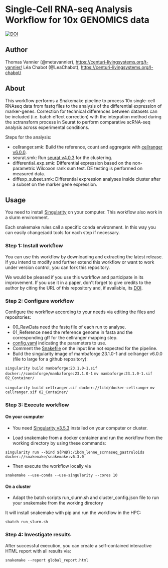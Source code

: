 # Single-Cell RNA-seq Analysis Workflow for 10x GENOMICS data

[![DOI](https://zenodo.org/badge/DOI/10.5281/zenodo.6473049.svg)](https://doi.org/10.5281/zenodo.6473049)

## Author

Thomas Vannier (@metavannier), https://centuri-livingsystems.org/t-vannier/
Léa Chabot (@LeaChabot), https://centuri-livingsystems.org/l-chabot/

## About

This workflow performs a Snakemake pipeline to process 10x single-cell RNAseq data from fastq files to the analysis of the differential expression of marker-genes.
Correction for technical differences between datasets can be included (i.e. batch effect correction) with the integration method during the sctransform process in Seurat to perform comparative scRNA-seq analysis across experimental conditions.

Steps for the analysis:
- cellranger.smk: Build the reference, count and aggregate with [cellranger v6.0.0](docker://litd/docker-cellranger).
- seurat.smk: Run [seurat v4.0.3](https://www.cell.com/cell/fulltext/S0092-8674(21)00583-3?_returnURL=https%3A%2F%2Flinkinghub.elsevier.com%2Fretrieve%2Fpii%2FS0092867421005833%3Fshowall%3Dtrue) for the clustering.
- differential_exp.smk: Differential expression based on the non-parametric Wilcoxon rank sum test. DE testing is performed on measured data.
- diffexp_subset.smk: Differential expression analyses inside cluster after a subset on the marker gene expression.

## Usage

You need to install [Singularity](https://github.com/hpcng/singularity/blob/master/INSTALL.md#install-golang) on your computer. This workflow also work in a slurm environment.

Each snakemake rules call a specific conda environment. In this way you can easily change/add tools for each step if necessary. 

### Step 1: Install workflow

You can use this workflow by downloading and extracting the latest release. If you intend to modify and further extend this workflow or want to work under version control, you can fork this repository.

We would be pleased if you use this workflow and participate in its improvement. If you use it in a paper, don't forget to give credits to the author by citing the URL of this repository and, if available, its [DOI](https://).

### Step 2: Configure workflow

Configure the workflow according to your needs via editing the files and repositories:
- 00_RawData need the fastq file of each run to analyse.
- 01_Reference need the reference genome in fasta and the corresponding gff for the cellranger mapping step.
- [config.yaml](/config.yaml) indicating the parameters to use.
- Comment the [Snakefile](/Snakefile) on the input line not expected for the pipeline.
- Build the singularity image of mambaforge:23.1.0-1 and cellranger v6.0.0 (file to large for a github repository):

`singularity build mambaforge:23.1.0-1.sif docker://condaforge/mambaforge:23.1.0-1`
`mv mambaforge:23.1.0-1.sif 02_Container/`

`singularity build cellranger.sif docker://litd/docker-cellranger`
`mv cellranger.sif 02_Container/`

### Step 3: Execute workflow

#### On your cumputer

- You need [Singularity v3.5.3](https://github.com/hpcng/singularity/blob/master/INSTALL.md#install-golang) installed on your computer or cluster.

- Load snakemake from a docker container and run the workflow from the working directory by using these commands:

`singularity run --bind ${PWD}:/ibdm_lenne_scrnaseq_gastruloids docker://snakemake/snakemake:v6.3.0`

- Then execute the workflow locally via

`snakemake --use-conda --use-singularity --cores 10`

#### On a cluster

- Adapt the batch scripts run_slurm.sh and cluster_config.json file to run your snakemake from the working directory

It will install snakemake with pip and run the workflow in the HPC:

`sbatch run_slurm.sh`

### Step 4: Investigate results

After successful execution, you can create a self-contained interactive HTML report with all results via:

`snakemake --report global_report.html`
